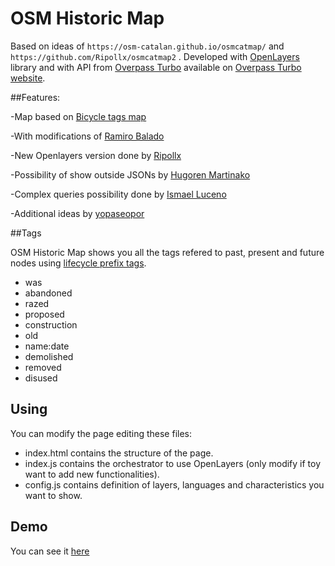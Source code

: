 # OSM Historic Map

Based on ideas of `https://osm-catalan.github.io/osmcatmap/` and `https://github.com/Ripollx/osmcatmap2` .
Developed with [OpenLayers](https://openlayers.org/) library  and with API from [Overpass Turbo](https://wiki.openstreetmap.org/wiki/Overpass_turbo) available on [Overpass Turbo website](https://overpass-turbo.eu/).

##Features:

-Map based on [Bicycle tags map](https://wiki.openstreetmap.org/wiki/Bicycle_tags_map)

-With modifications of [Ramiro Balado](https://github.com/Qjammer)

-New Openlayers version done by [Ripollx](https://github.com/Ripollx)

-Possibility of show outside JSONs by [Hugoren Martinako ](https://github.com/Crashillo)

-Complex queries possibility done by [Ismael Luceno](https://github.com/ismaell)

-Additional ideas by [yopaseopor](https://github.com/yopaseopor)

##Tags

OSM Historic Map shows you all the tags refered to past, present and future nodes using [lifecycle prefix tags](https://overpass-turbo.eu/). 

* was
* abandoned
* razed
* proposed
* construction
* old
* name:date
* demolished
* removed
* disused


## Using

You can modify the page editing these files:
* index.html contains the structure of the page.
* index.js contains the orchestrator to use OpenLayers (only modify if toy want to add new functionalities).
* config.js contains definition of layers, languages and characteristics you want to show.

## Demo

You can see it [here](https://yopaseopor.github.io/osmhistoricmap)
